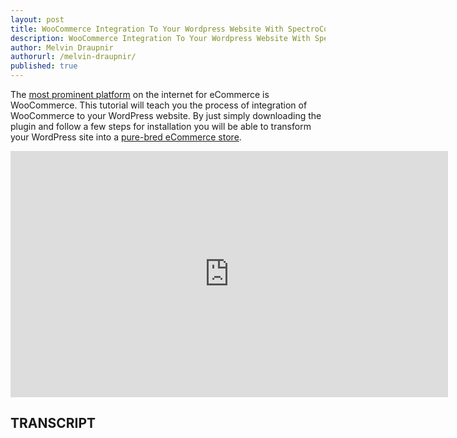 ```yaml
---
layout: post
title: WooCommerce Integration To Your Wordpress Website With SpectroCoin
description: WooCommerce Integration To Your Wordpress Website With SpectroCoin
author: Melvin Draupnir
authorurl: /melvin-draupnir/
published: true
---
```


<p>The <a href="/spectrocoin/">most prominent platform</a> on the internet for eCommerce is WooCommerce. This tutorial will teach you the process of integration of WooCommerce to your WordPress website.  By just simply downloading the plugin and follow a few steps for installation you will be able to transform your WordPress site into a <a href="http://geni.us/spectrocoin">pure-bred eCommerce store</a>. </p>

<center><iframe width="700" height="394" src="https://www.youtube.com/embed/OTbLlI7sF8U" frameborder="0" allowfullscreen></iframe></center>

<h2>TRANSCRIPT</h2>
